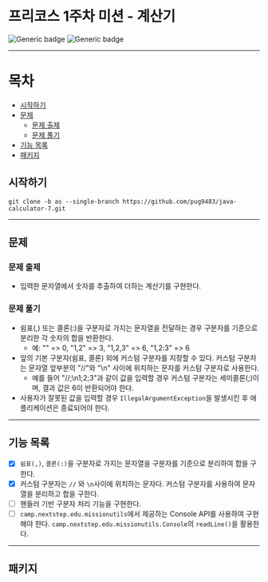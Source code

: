 # 프리코스 1주차 미션 - 계산기

![Generic badge](https://img.shields.io/badge/precourse-week1-green.svg)
![Generic badge](https://img.shields.io/badge/version-1.0.1-brightgreen.svg)

---
# 목차
- [시작하기](#시작하기)
- [문제](#문제)
  - [문제 출제](#문제-출제)
  - [문제 풀기](#문제-풀기)
- [기능 목록](#기능-목록)
- [패키지](#패키지)


## 시작하기  
```git
git clone -b as --single-branch https://github.com/pug9483/java-calculator-7.git
```

---

## 문제

### 문제 출제
- 입력한 문자열에서 숫자를 추출하여 더하는 계산기를 구현한다.

### 문제 풀기
- 쉼표(,) 또는 콜론(:)을 구분자로 가지는 문자열을 전달하는 경우 구분자를 기준으로 분리한 각 숫자의 합을 반환한다.
  - 예: "" => 0, "1,2" => 3, "1,2,3" => 6, "1,2:3" => 6
- 앞의 기본 구분자(쉼표, 콜론) 외에 커스텀 구분자를 지정할 수 있다. 커스텀 구분자는 문자열 앞부분의 "//"와 "\n" 사이에 위치하는 문자를 커스텀 구분자로 사용한다.
  - 예를 들어 "//;\n1;2;3"과 같이 값을 입력할 경우 커스텀 구분자는 세미콜론(;)이며, 결과 값은 6이 반환되어야 한다.
- 사용자가 잘못된 값을 입력할 경우 `IllegalArgumentException`을 발생시킨 후 애플리케이션은 종료되어야 한다.

--- 
## 기능 목록

- [x] `쉼표(,)`, `콜론(:)`을 구분자로 가지는 문자열을 구분자를 기준으로 분리하여 합을 구한다.
- [x] 커스텀 구분자는 `//` 와 `\n`사이에 위치하는 문자다. 커스텀 구분자를 사용하여 문자열을 분리하고 합을 구한다.
- [ ] 핸들러 기반 구분자 처리 기능을 구현한다.  
- [ ] `camp.nextstep.edu.missionutils`에서 제공하는 Console API를 사용하여 구현해야 한다. `camp.nextstep.edu.missionutils.Console`의 `readLine()`을 활용한다.

--- 
## 패키지